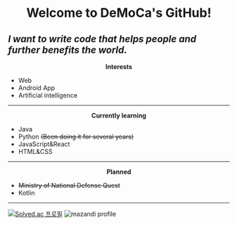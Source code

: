 # <p align="center">Welcome to DeMoCa's GitHub!</p>
*I want to write code that helps people and further benefits the world.*
---
**<p align="center">Interests</p>**
- Web
- Android App
- Artificial intelligence
---
**<p align="center">Currently learning</p>**
- Java
- Python ~~(Been doing it for several years)~~
- JavaScript&React
- HTML&CSS
---
**<p align="center">Planned</p>**
- ~~Ministry of National Defense Quest~~
- Kotlin
---
[![Solved.ac
프로필](http://mazassumnida.wtf/api/v2/generate_badge?boj=331110kim)](https://solved.ac/331110kim)
![mazandi profile](http://mazandi.herokuapp.com/api?handle=331110kim&theme=warm)
